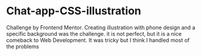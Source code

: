 # Chat-app-CSS-illustration
Challenge by Frontend Mentor. Creating illustration with phone design and a specific background was the challenge. it is not perfect, but it is a nice comeback to Web Development. It was tricky but I think I handled most of the problems
